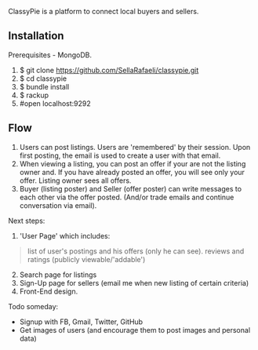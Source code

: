 ClassyPie is a platform to connect local buyers and sellers. 

## Installation

Prerequisites - MongoDB.

1. $ git clone https://github.com/SellaRafaeli/classypie.git
2. $ cd classypie
3. $ bundle install
4. $ rackup 
5. #open localhost:9292

## Flow

1. Users can post listings. Users are 'remembered' by their session. Upon first posting, the email is used to create a user with that email. 
2. When viewing a listing, you can post an offer if your are not the listing owner and. If you have already posted an offer, you will see only your offer. Listing owner sees all offers. 
3. Buyer (listing poster) and Seller (offer poster) can write messages to each other via the offer posted. (And/or trade emails and continue conversation via email).

Next steps:
1. 'User Page' which includes:
  > list of user's postings and his offers (only he can see).
  > reviews and ratings (publicly viewable/'addable')
2. Search page for listings 
3. Sign-Up page for sellers (email me when new listing of certain criteria)
4. Front-End design. 

Todo someday: 
- Signup with FB, Gmail, Twitter, GitHub
- Get images of users (and encourage them to post images and personal data)
